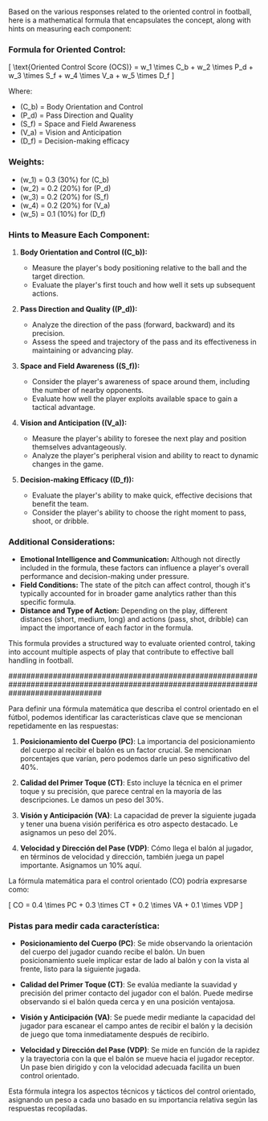 Based on the various responses related to the oriented control in football, here is a mathematical formula that encapsulates the concept, along with hints on measuring each component:

### Formula for Oriented Control:

\[ 
\text{Oriented Control Score (OCS)} = w_1 \times C_b + w_2 \times P_d + w_3 \times S_f + w_4 \times V_a + w_5 \times D_f
\]

Where:
- \(C_b\) = Body Orientation and Control
- \(P_d\) = Pass Direction and Quality
- \(S_f\) = Space and Field Awareness
- \(V_a\) = Vision and Anticipation
- \(D_f\) = Decision-making efficacy

### Weights:
- \(w_1\) = 0.3 (30%) for \(C_b\)
- \(w_2\) = 0.2 (20%) for \(P_d\)
- \(w_3\) = 0.2 (20%) for \(S_f\)
- \(w_4\) = 0.2 (20%) for \(V_a\)
- \(w_5\) = 0.1 (10%) for \(D_f\)

### Hints to Measure Each Component:
1. **Body Orientation and Control (\(C_b\)):** 
   - Measure the player's body positioning relative to the ball and the target direction.
   - Evaluate the player's first touch and how well it sets up subsequent actions.

2. **Pass Direction and Quality (\(P_d\)):**
   - Analyze the direction of the pass (forward, backward) and its precision.
   - Assess the speed and trajectory of the pass and its effectiveness in maintaining or advancing play.

3. **Space and Field Awareness (\(S_f\)):**
   - Consider the player's awareness of space around them, including the number of nearby opponents.
   - Evaluate how well the player exploits available space to gain a tactical advantage.

4. **Vision and Anticipation (\(V_a\)):**
   - Measure the player's ability to foresee the next play and position themselves advantageously.
   - Analyze the player's peripheral vision and ability to react to dynamic changes in the game.

5. **Decision-making Efficacy (\(D_f\)):**
   - Evaluate the player's ability to make quick, effective decisions that benefit the team.
   - Consider the player's ability to choose the right moment to pass, shoot, or dribble.

### Additional Considerations:
- **Emotional Intelligence and Communication:** Although not directly included in the formula, these factors can influence a player's overall performance and decision-making under pressure.
- **Field Conditions:** The state of the pitch can affect control, though it's typically accounted for in broader game analytics rather than this specific formula.
- **Distance and Type of Action:** Depending on the play, different distances (short, medium, long) and actions (pass, shot, dribble) can impact the importance of each factor in the formula.

This formula provides a structured way to evaluate oriented control, taking into account multiple aspects of play that contribute to effective ball handling in football.

#####################################################################################################################################

 Para definir una fórmula matemática que describa el control orientado en el fútbol, podemos identificar las características clave que se mencionan repetidamente en las respuestas:

1. **Posicionamiento del Cuerpo (PC)**: La importancia del posicionamiento del cuerpo al recibir el balón es un factor crucial. Se mencionan porcentajes que varían, pero podemos darle un peso significativo del 40%.

2. **Calidad del Primer Toque (CT)**: Esto incluye la técnica en el primer toque y su precisión, que parece central en la mayoría de las descripciones. Le damos un peso del 30%.

3. **Visión y Anticipación (VA)**: La capacidad de prever la siguiente jugada y tener una buena visión periférica es otro aspecto destacado. Le asignamos un peso del 20%.

4. **Velocidad y Dirección del Pase (VDP)**: Cómo llega el balón al jugador, en términos de velocidad y dirección, también juega un papel importante. Asignamos un 10% aquí.

La fórmula matemática para el control orientado (CO) podría expresarse como:

\[ CO = 0.4 \times PC + 0.3 \times CT + 0.2 \times VA + 0.1 \times VDP \]

### Pistas para medir cada característica:

- **Posicionamiento del Cuerpo (PC)**: Se mide observando la orientación del cuerpo del jugador cuando recibe el balón. Un buen posicionamiento suele implicar estar de lado al balón y con la vista al frente, listo para la siguiente jugada.

- **Calidad del Primer Toque (CT)**: Se evalúa mediante la suavidad y precisión del primer contacto del jugador con el balón. Puede medirse observando si el balón queda cerca y en una posición ventajosa.

- **Visión y Anticipación (VA)**: Se puede medir mediante la capacidad del jugador para escanear el campo antes de recibir el balón y la decisión de juego que toma inmediatamente después de recibirlo.

- **Velocidad y Dirección del Pase (VDP)**: Se mide en función de la rapidez y la trayectoria con la que el balón se mueve hacia el jugador receptor. Un pase bien dirigido y con la velocidad adecuada facilita un buen control orientado.

Esta fórmula integra los aspectos técnicos y tácticos del control orientado, asignando un peso a cada uno basado en su importancia relativa según las respuestas recopiladas.